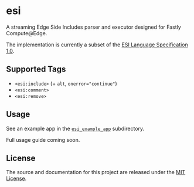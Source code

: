 # esi

A streaming Edge Side Includes parser and executor designed for Fastly Compute@Edge.

The implementation is currently a subset of the [ESI Language Specification 1.0](https://www.w3.org/TR/esi-lang/).

## Supported Tags

- `<esi:include>` (+ `alt`, `onerror="continue"`)
- `<esi:comment>`
- `<esi:remove>`

## Usage

See an example app in the [`esi_example_app`](./esi_example_app/src/main.rs) subdirectory.

Full usage guide coming soon.

## License

The source and documentation for this project are released under the [MIT License](LICENSE).
